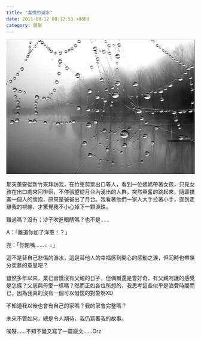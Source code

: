 ```yaml
---
title: "喜悅的淚水"
date: 2011-08-12 00:12:53 +0800
category: 閒聊
---
```


![](/images/slum-area/15_5.jpg)
<p>那天蕙安從新竹來拜訪我，在竹車剪票出口等人，看到一位媽媽帶著女孩，只見女孩在出口處來回徘徊，不停張望從月台內湧出的人群，突然興奮的跳起來，隨即撲進一個人的懷抱，原來是爸爸出了月台。我看著他們一家人大手拉著小手，直到走離我的視線，才驚覺我不小心掉下一顆淚珠。</p><p>難過嗎？沒有；沙子吹進眼睛嗎？也不是&hellip;&hellip;</p><p>A：「難道你加了洋蔥！？」</p><p>兜：「你閉嘴&hellip;&hellip;= =」</p><p>這不是替自己悲傷的淚水，這是替他人的幸福感到開心的感動之淚，但同時也帶幾分羨慕的意思吧？</p><p>雖然多年以來，業已習慣沒有父親的日子，但偶爾還是會好奇，有父親呵護的感覺是怎樣？父慈與母愛一樣嗎？然而正如各位所想的，我思考這些似乎是浪費時間而已，因為我真的沒有一個可以借鏡的對象啊XD</p><p>不知道我以後也會有自己的家嗎？我的家會完整嗎？</p><p>未來不管如何，總是令人期待，我仍寫著我的故事。</p><p>唉呀&hellip;&hellip;不知不覺又寫了一篇廢文&hellip;&hellip;Orz</p>
